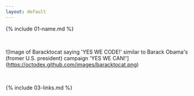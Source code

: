 ```yaml
---
layout: default
---
```


{% include 01-name.md %}

<br>

![Image of Baracktocat saying 'YES WE CODE!' similar to Barack Obama's (fromer U.S. president) campaign 'YES WE CAN!'] (https://octodex.github.com/images/baracktocat.png)

<br>

{% include 03-links.md %}

